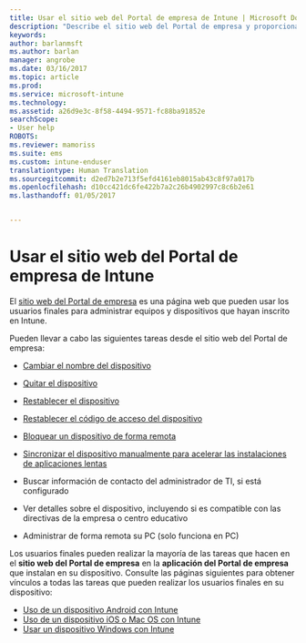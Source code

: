 ```yaml
---
title: Usar el sitio web del Portal de empresa de Intune | Microsoft Docs
description: "Describe el sitio web del Portal de empresa y proporciona vínculos a pasos de tareas que pueden realizar los usuarios finales en el sitio web."
keywords: 
author: barlanmsft
ms.author: barlan
manager: angrobe
ms.date: 03/16/2017
ms.topic: article
ms.prod: 
ms.service: microsoft-intune
ms.technology: 
ms.assetid: a26d9e3c-8f58-4494-9571-fc88ba91852e
searchScope:
- User help
ROBOTS: 
ms.reviewer: mamoriss
ms.suite: ems
ms.custom: intune-enduser
translationtype: Human Translation
ms.sourcegitcommit: d2ed7b2e713f5efd4161eb8015ab43c8f97a017b
ms.openlocfilehash: d10cc421dc6fe422b7a2c26b4902997c8c6b2e61
ms.lasthandoff: 01/05/2017


---
```


# <a name="using-the-intune-company-portal-website"></a>Usar el sitio web del Portal de empresa de Intune
El [sitio web del Portal de empresa](http://portal.manage.microsoft.com) es una página web que pueden usar los usuarios finales para administrar equipos y dispositivos que hayan inscrito en Intune.

Pueden llevar a cabo las siguientes tareas desde el sitio web del Portal de empresa:

-   [Cambiar el nombre del dispositivo](rename-your-device-cpwebsite.md)

-   [Quitar el dispositivo](remove-your-device-cpwebsite.md)

-   [Restablecer el dispositivo](reset-your-device-cpwebsite.md)

-   [Restablecer el código de acceso del dispositivo](reset-your-passcode-cpwebsite.md)

-   [Bloquear un dispositivo de forma remota](remote-lock-your-device-cpwebsite.md)

-    [Sincronizar el dispositivo manualmente para acelerar las instalaciones de aplicaciones lentas](sync-your-device-manually-cpwebsite.md)

-   Buscar información de contacto del administrador de TI, si está configurado

-   Ver detalles sobre el dispositivo, incluyendo si es compatible con las directivas de la empresa o centro educativo

-   Administrar de forma remota su PC (solo funciona en PC)

Los usuarios finales pueden realizar la mayoría de las tareas que hacen en el **sitio web del Portal de empresa** en la **aplicación del Portal de empresa** que instalan en su dispositivo. Consulte las páginas siguientes para obtener vínculos a todas las tareas que pueden realizar los usuarios finales en su dispositivo:

- [Uso de un dispositivo Android con Intune](using-your-android-device-with-intune.md)
- [Uso de un dispositivo iOS o Mac OS con Intune](using-your-ios-or-macOS-device-with-intune.md)
- [Usar un dispositivo Windows con Intune](using-your-windows-device-with-intune.md)

